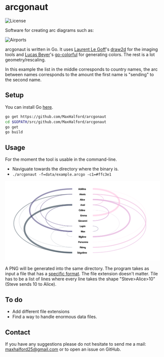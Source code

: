 # arcgonaut

![License](http://img.shields.io/:license-mit-blue.svg)

Software for creating arc diagrams such as:

![Airports](airports.png)

arcgonaut is written in Go. It uses [Laurent Le Goff](https://github.com/llgcode)'s [draw2d](https://github.com/llgcode/draw2d) for the imaging tools and [Lucas Beyer](https://github.com/lucasb-eyer)'s [go-colorful](https://github.com/lucasb-eyer/go-colorful) for generating colors. The rest is a lot geometry/rescaling.

In this example the list in the middle corresponds to country names, the arc between names corresponds to the amount the first name is "sending" to the second name.

## Setup

You can install Go [here](https://golang.org/doc/install).

```sh
go get https://github.com/MaxHalford/arcgonaut
cd $GOPATH/src/github.com/MaxHalford/arcgonaut
go get
go build
```

## Usage

For the moment the tool is usable in the command-line.

- Naviguate towards the directory where the binary is.
- ``./arcgonaut -f=data/example.arcgo -c1=#ffc3e1``

![Example](example.png)

A PNG will be generated into the same directory. The program takes as input a file that has a [specific format](example.arcgo). The file extension doesn't matter. Tile has to be a list of lines where every line takes the shape "Steve>Alice>10" (Steve sends 10 to Alice).

## To do

- Add different file extensions
- Find a way to handle enormous data files.

## Contact

If you have any suggestions please do not hesitate to send me a mail: <maxhalford25@gmail.com> or to open an issue on GitHub.

